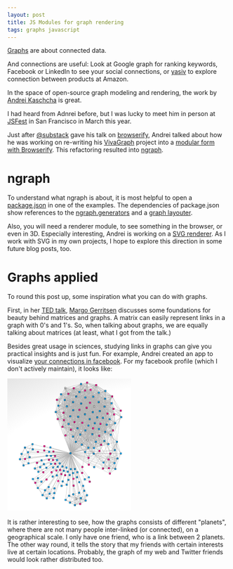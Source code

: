 ```yaml
---
layout: post
title: JS Modules for graph rendering
tags: graphs javascript
---
```

[Graphs](http://en.wikipedia.org/wiki/Graph_(mathematics)) are about connected data.

And connections are useful: Look at Google graph for ranking keywords, Facebook or LinkedIn to see your social connections, or [yasiv](http://www.yasiv.com/) to explore connection between products at Amazon.

In the space of open-source graph modeling and rendering, the work by [Andrei Kaschcha](https://github.com/anvaka) is great.

I had heard from Adnrei before, but I was lucky to meet him in person at [JSFest](http://lanyrd.com/2014/jsfest/) in San Francisco in March this year.

Just after [@substack](https://github.com/substack) gave his talk on [browserify](https://vimeo.com/62988591), Andrei talked about how he was working on re-writing his [VivaGraph](https://github.com/anvaka/VivaGraphJS) project into a [modular form with Browserify](https://www.youtube.com/watch?v=Kp377p-NSFc).  This refactoring resulted into [ngraph](https://github.com/anvaka/ngraph).

# ngraph

To understand what ngraph is about, it is most helpful to open a [package.json](https://github.com/anvaka/ngraph/blob/master/examples/pixi.js/01%20-%20Basic/package.json) in one of the examples. The dependencies of package.json show references to the [ngraph.generators](https://github.com/anvaka/ngraph.generators) and a [graph layouter](https://github.com/anvaka/ngraph.forcelayout).

Also, you will need a renderer module, to see something in the browser, or even in 3D. Especially interesting, Andrei is working on a [SVG renderer](https://github.com/anvaka/ngraph.vivasvg). As I work with SVG in my own projects, I hope to explore this direction in some future blog posts, too.

# Graphs applied

To round this post up, some inspiration what you can do with graphs.

First, in her [TED talk](https://www.youtube.com/watch?v=8CX-Q0gtSp8&t=10m10s), [Margo Gerritsen](https://earth.stanford.edu/margot-gerritsen) discusses some foundations for beauty behind matrices and graphs. A matrix can easily represent links in a graph with 0's and 1's. So, when talking about graphs, we are equally talking about matrices (at least, what I got from the talk.)

Besides great usage in sciences, studying links in graphs can give you practical insights and is just fun. For example, Andrei created an app to visualize [your connections in facebook](http://www.yasiv.com/facebook). For my facebook profile (which I don't actively maintain), it looks like:

<img src="/static/images/facebook_graph.png" />

It is rather interesting to see, how the graphs consists of different "planets", where there are not many people inter-linked (or connected), on a geographical scale. I only have one friend, who is a link between 2 planets. The other way round, it tells the story that my friends with certain interests live at certain locations. Probably, the graph of my web and Twitter friends would look rather distributed too.

